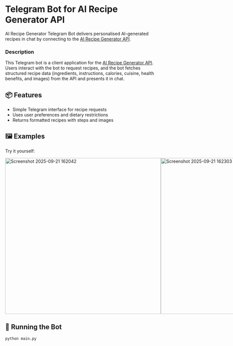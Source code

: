 # Telegram Bot for AI Recipe Generator API

AI Recipe Generator Telegram Bot delivers personalised AI-generated recipes in chat by connecting to the [AI Recipe Generator API](https://github.com/gopyc-code/ai-recipe-generator-api).

### Description

This Telegram bot is a client application for the [AI Recipe Generator API](https://github.com/gopyc-code/ai-recipe-generator-api). Users interact with the bot to request recipes, and the bot fetches structured recipe data (ingredients, instructions, calories, cuisine, health benefits, and images) from the API and presents it in chat.

## 📦 Features
- Simple Telegram interface for recipe requests  
- Uses user preferences and dietary restrictions  
- Returns formatted recipes with steps and images  

## 🖼️ Examples

Try it yourself:

<div style="display: flex; align-items: flex-start;">
    <img style="height: 500px; width: auto;" alt="Screenshot 2025-09-21 162042" src="https://github.com/user-attachments/assets/f22643dd-3168-4cc5-90ae-5e8e13c7fbbf" />
    <img style="height: 500px; width: auto;" alt="Screenshot 2025-09-21 162303" src="https://github.com/user-attachments/assets/a82c4192-beaf-4e84-a37f-04f73eb64b7b" />
    <img style="height: 500px; width: auto;" alt="Screenshot 2025-09-21 162605" src="https://github.com/user-attachments/assets/2e15a1bd-1b0b-45dd-8824-dc63035c5305" />
    <img style="height: 500px; width: auto;" alt="Screenshot 2025-09-21 162607" src="https://github.com/user-attachments/assets/0141aba1-abd1-4c15-8732-2985d49bdc5a" />
</div>

## 🚀 Running the Bot
```bash
python main.py
